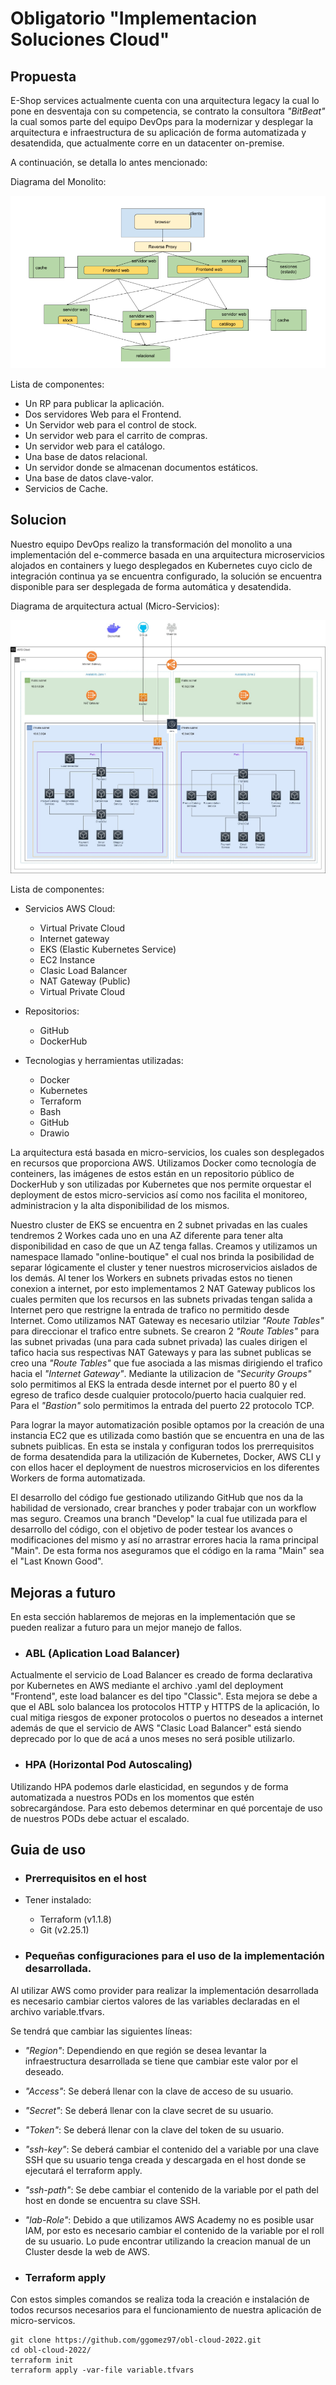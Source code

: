 # Obligatorio "Implementacion Soluciones Cloud"

## Propuesta

E-Shop services actualmente cuenta con una arquitectura legacy la cual lo pone en desventaja con su competencia, se contrato la consultora *"BitBeat"* la cual somos parte del equipo DevOps para la modernizar y desplegar la arquitectura e infraestructura de su aplicación de forma automatizada y desatendida, que actualmente corre en un datacenter on-premise.

A continuación, se detalla lo antes mencionado:

Diagrama del Monolito:

![Monolito](https://github.com/ggomez97/obl-cloud-2022/blob/develop/online-boutique/docs/img/Monolito.png)

Lista de componentes:
- Un RP para publicar la aplicación.
- Dos servidores Web para el Frontend.
- Un Servidor web para el control de stock.
- Un servidor web para el carrito de compras.
- Un servidor web para el catálogo.
- Una base de datos relacional.
- Un servidor donde se almacenan documentos estáticos.
- Una base de datos clave-valor.
- Servicios de Cache.

## Solucion

Nuestro equipo DevOps realizo la transformación del monolito a una implementación del e-commerce basada en una arquitectura microservicios alojados en containers y luego desplegados en Kubernetes cuyo ciclo de integración continua ya se encuentra configurado, la solución se encuentra disponible para ser desplegada de forma automática y desatendida.

Diagrama de arquitectura actual (Micro-Servicios):

![Diagrama](https://github.com/ggomez97/obl-cloud-2022/blob/main/online-boutique/docs/img/Arquitectura.jpg)

Lista de componentes: 

- Servicios AWS Cloud:
  - Virtual Private Cloud
  - Internet gateway
  - EKS (Elastic Kubernetes Service)
  - EC2 Instance
  - Clasic Load Balancer
  - NAT Gateway (Public)
  - Virtual Private Cloud

- Repositorios:
  - GitHub
  - DockerHub

- Tecnologias y herramientas utilizadas:
  - Docker
  - Kubernetes
  - Terraform
  - Bash
  - GitHub
  - Drawio

La arquitectura está basada en micro-servicios, los cuales son desplegados en recursos que proporciona AWS. Utilizamos Docker como tecnología de conteiners, las imágenes de estos están en un repositorio público de DockerHub y son utilizadas por Kubernetes que nos permite orquestar el deployment de estos micro-servicios así como nos facilita el monitoreo, administracion y la alta disponibilidad de los mismos.

Nuestro cluster de EKS se encuentra en 2 subnet privadas en las cuales tendremos 2 Workes cada uno en una AZ diferente para tener alta disponibilidad en caso de que un AZ tenga fallas. Creamos y utilizamos un namespace llamado "online-boutique" el cual nos brinda la posibilidad de separar lógicamente el cluster y tener nuestros microservicios aislados de los demás.
Al tener los Workers en subnets privadas estos no tienen conexion a internet, por esto implementamos 2 NAT Gateway publicos los cuales permiten que los recursos en las subnets privadas tengan salida a Internet pero que restrigne la entrada de trafico no permitido desde Internet.
Como utilizamos NAT Gateway es necesario utilziar *"Route Tables"* para direccionar el trafico entre subnets.
Se crearon 2 *"Route Tables"* para las subnet privadas (una para cada subnet privada) las cuales dirigen el tafico hacia sus respectivas NAT Gateways y para las subnet publicas se creo una *"Route Tables"* que fue asociada a las mismas dirigiendo el trafico hacia el *"Internet Gateway"*.
Mediante la utilizacion de *"Security Groups"* solo permitimos al EKS la entrada desde internet por el puerto 80 y el egreso de trafico desde cualquier protocolo/puerto hacia cualquier red. Para el *"Bastion"* solo permitimos la entrada del puerto 22 protocolo TCP.


Para lograr la mayor automatización posible optamos por la creación de una instancia EC2 que es utilizada como bastión que se encuentra en una de las subnets puiblicas. En esta se instala y configuran todos los prerrequisitos de forma desatendida para la utilización de Kubernetes, Docker, AWS CLI y con ellos hacer el deployment de nuestros microservicios en los diferentes Workers de forma automatizada.

El desarrollo del código fue gestionado utilizando GitHub que nos da la habilidad de versionado, crear branches y poder trabajar con un workflow mas seguro. Creamos una branch "Develop" la cual fue utilizada para el desarrollo del código, con el objetivo de poder testear los avances o modificaciones del mismo y así no arrastrar errores hacia la rama principal "Main". De esta forma nos aseguramos que el código en la rama "Main" sea el "Last Known Good".

## Mejoras a futuro

En esta sección hablaremos de mejoras en la implementación que se pueden realizar a futuro para un mejor manejo de fallos.

- ### ABL (Aplication Load Balancer)

Actualmente el servicio de Load Balancer es creado de forma declarativa por Kubernetes en AWS mediante el archivo .yaml del deployment "Frontend", este load balancer es del tipo "Classic". Esta mejora se debe a que el ABL solo balancea los protocolos HTTP y HTTPS de la aplicación, lo cual mitiga riesgos de exponer protocolos o puertos no deseados a internet además de que el servicio de AWS "Clasic Load Balancer" está siendo deprecado por lo que de acá a unos meses no será posible utilizarlo.

- ### HPA (Horizontal Pod Autoscaling)

Utilizando HPA podemos darle elasticidad, en segundos y de forma automatizada a nuestros PODs en los momentos que  estén sobrecargándose.
Para esto debemos determinar en qué porcentaje de uso de nuestros PODs debe actuar el escalado.

## Guia de uso

- ### Prerrequisitos en el host

- Tener instalado:
  - Terraform (v1.1.8)
  - Git (v2.25.1) 

- ### Pequeñas configuraciones para el uso de la implementación desarrollada.

Al utilizar AWS como provider para realizar la implementación desarrollada es necesario cambiar ciertos valores de las variables declaradas en el archivo variable.tfvars.

Se tendrá que cambiar las siguientes líneas: 

- *"Region"*: Dependiendo en que región se desea levantar la infraestructura desarrollada se tiene que cambiar este valor por el deseado.
- *"Access"*: Se deberá llenar con la clave de acceso de su usuario.
- *"Secret"*: Se deberá llenar con la clave secret de su usuario.
- *"Token"*: Se deberá llenar con la clave del token de su usuario.
- *"ssh-key"*: Se deberá cambiar el contenido del a variable por una clave SSH que su usuario tenga creada y descargada en el host donde se ejecutará el terraform apply.
- *"ssh-path"*: Se debe cambiar el contenido de la variable por el path del host en donde se encuentra su clave SSH.
- *"lab-Role"*: Debido a que utilizamos AWS Academy no es posible usar IAM, por esto es necesario cambiar el contenido de la variable por el roll de su usuario.
Lo pude encontrar utilizando la creacion manual de un Cluster desde la web de AWS.

- ### Terraform apply

Con estos simples comandos se realiza toda la creación e instalación de todos recursos necesarios para el funcionamiento de nuestra aplicación de micro-servicos.

```
git clone https://github.com/ggomez97/obl-cloud-2022.git
cd obl-cloud-2022/
terraform init
terraform apply -var-file variable.tfvars
```
